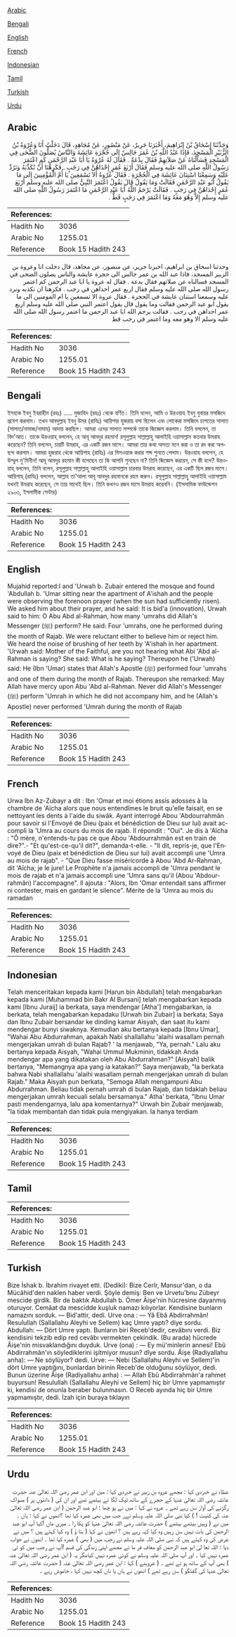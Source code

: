 [Arabic](#arabic)

[Bengali](#bengali)

[English](#english)

[French](#french)

[Indonesian](#indonesian)

[Tamil](#tamil)

[Turkish](#turkish)

[Urdu](#urdu)

## Arabic


<div dir="rtl" lang="ar" style={{fontSize:'larger',backgroundColor:'#f8f9fa',padding:20}}>
وَحَدَّثَنَا إِسْحَاقُ بْنُ إِبْرَاهِيمَ، أَخْبَرَنَا جَرِيرٌ، عَنْ مَنْصُورٍ، عَنْ مُجَاهِدٍ، قَالَ دَخَلْتُ أَنَا وَعُرْوَةُ بْنُ الزُّبَيْرِ الْمَسْجِدَ، فَإِذَا عَبْدُ اللَّهِ بْنُ عُمَرَ جَالِسٌ إِلَى حُجْرَةِ عَائِشَةَ وَالنَّاسُ يُصَلُّونَ الضُّحَى فِي الْمَسْجِدِ فَسَأَلْنَاهُ عَنْ صَلاَتِهِمْ فَقَالَ بِدْعَةٌ ‏.‏ فَقَالَ لَهُ عُرْوَةُ يَا أَبَا عَبْدِ الرَّحْمَنِ كَمِ اعْتَمَرَ رَسُولُ اللَّهِ صلى الله عليه وسلم فَقَالَ أَرْبَعَ عُمَرٍ إِحْدَاهُنَّ فِي رَجَبٍ ‏.‏ فَكَرِهْنَا أَنْ نُكَذِّبَهُ وَنَرُدَّ عَلَيْهِ وَسَمِعْنَا اسْتِنَانَ عَائِشَةَ فِي الْحُجْرَةِ ‏.‏ فَقَالَ عُرْوَةُ أَلاَ تَسْمَعِينَ يَا أُمَّ الْمُؤْمِنِينَ إِلَى مَا يَقُولُ أَبُو عَبْدِ الرَّحْمَنِ فَقَالَتْ وَمَا يَقُولُ قَالَ يَقُولُ اعْتَمَرَ النَّبِيُّ صلى الله عليه وسلم أَرْبَعَ عُمَرٍ إِحْدَاهُنَّ فِي رَجَبٍ ‏.‏ فَقَالَتْ يَرْحَمُ اللَّهُ أَبَا عَبْدِ الرَّحْمَنِ مَا اعْتَمَرَ رَسُولُ اللَّهِ صلى الله عليه وسلم إِلاَّ وَهُوَ مَعَهُ وَمَا اعْتَمَرَ فِي رَجَبٍ قَطُّ ‏.‏
</div>
<div style={{backgroundColor:'#f8f9fa',padding:20, marginBottom: 10}}><table> <thead> <tr> <th>References:</th> <th></th> </tr> </thead> <tbody><tr><td>Hadith No</td><td>3036</td></tr><tr><td>Arabic No</td><td>1255.01</td></tr><tr><td>Reference</td><td>Book 15 Hadith 243</td></tr></tbody></table></div>


<div dir="rtl" lang="ar" style={{fontSize:'larger',backgroundColor:'#f8f9fa',padding:20}}>
وحدثنا اسحاق بن ابراهيم، اخبرنا جرير، عن منصور، عن مجاهد، قال دخلت انا وعروة بن الزبير المسجد، فاذا عبد الله بن عمر جالس الى حجرة عايشة والناس يصلون الضحى في المسجد فسالناه عن صلاتهم فقال بدعة . فقال له عروة يا ابا عبد الرحمن كم اعتمر رسول الله صلى الله عليه وسلم فقال اربع عمر احداهن في رجب . فكرهنا ان نكذبه ونرد عليه وسمعنا استنان عايشة في الحجرة . فقال عروة الا تسمعين يا ام المومنين الى ما يقول ابو عبد الرحمن فقالت وما يقول قال يقول اعتمر النبي صلى الله عليه وسلم اربع عمر احداهن في رجب . فقالت يرحم الله ابا عبد الرحمن ما اعتمر رسول الله صلى الله عليه وسلم الا وهو معه وما اعتمر في رجب قط
</div>
<div style={{backgroundColor:'#f8f9fa',padding:20, marginBottom: 10}}><table> <thead> <tr> <th>References:</th> <th></th> </tr> </thead> <tbody><tr><td>Hadith No</td><td>3036</td></tr><tr><td>Arabic No</td><td>1255.01</td></tr><tr><td>Reference</td><td>Book 15 Hadith 243</td></tr></tbody></table></div>

## Bengali


<div dir="ltr" lang="bn" style={{fontSize:'larger',backgroundColor:'#f8f9fa',padding:20}}>
ইসহাক ইবনু ইবরাহীম (রহঃ) ..... মুজাহিদ (রহঃ) থেকে বর্ণিত। তিনি বলেন, আমি ও উরওয়াহ ইবনু যুবায়র মসজিদে প্রবেশ করলাম। তখন আবদুল্লাহ ইবনু উমর (রাযিঃ) আয়িশার হুজরায় বসা ছিলেন এবং লোকেরা মসজিদে চাশতের সালাত (সালাত/নামাজ/নামায) আদায় করছিল। আমরা এদের সালাত সম্পর্কে তাকে জিজ্ঞেস করলাম। তিনি বললেন, তা বিদ'আত। তাকে উরওয়াহ্ বললেন, হে আবূ আবদুর রহমান! রসূলুল্লাহ সাল্লাল্লাহু আলাইহি ওয়াসাল্লাম কতবার উমরাহ করেছেন? তিনি বললেন, চারটি উমরাহ, এর একটি রজব মাসে। আমরা তার কথা অসত্য মনে করা ও তা রদ করা অপছন্দ করলাম। আমরা হুজরাহ থেকে আয়িশাহ (রাযিঃ) এর মিসওয়াক করার শব্দ শুনতে পেলাম। উরওয়াহ বললেন, হে উম্মুল মু'মিনীন! আবূ আবদুর রহমান কী বলেছেন তা কি আপনি শুনছেন না? তিনি জিজ্ঞেস কররেন, সে কী বলে? উরওয়াহ্ বললেন, তিনি বলেন, রসূলুল্লাহ সাল্লাল্লাহু আলাইহি ওয়াসাল্লাম চারবার উমরাহ করেছেন, এর একটি ছিল রজব মাসে। আয়িশাহ্ (রাযিঃ) বললেন, আল্লাহ তা'আলা আবূ আবদুর রহমানকে রহম করুন। রসূলুল্লাহ সাল্লাল্লাহু আলাইহি ওয়াসাল্লাম যখনই উমরাহ করেছেন, সে তার সাথেই ছিল। তিনি কখনও রজব মাসে উমরাহ করেননি। (ইসলামিক ফাউন্ডেশন ২৯০৩, ইসলামীক সেন্টার)
</div>
<div style={{backgroundColor:'#f8f9fa',padding:20, marginBottom: 10}}><table> <thead> <tr> <th>References:</th> <th></th> </tr> </thead> <tbody><tr><td>Hadith No</td><td>3036</td></tr><tr><td>Arabic No</td><td>1255.01</td></tr><tr><td>Reference</td><td>Book 15 Hadith 243</td></tr></tbody></table></div>

## English


<div dir="ltr" lang="en" style={{fontSize:'larger',backgroundColor:'#f8f9fa',padding:20}}>
Mujahid reported:I and 'Urwah b. Zubair entered the mosque and found 'Abdullah b. 'Umar sitting near the apartment of A'ishah and the people were observing the forenoon prayer (when the sun had sufficiently risen). We asked him about their prayer, and he said: It is bid'a (innovation), Urwah said to him: O Abu Abd al-Rahman, how many 'umrahs did Allah's Messenger (ﷺ) perform? He said: Four 'umrahs, one he performed during the month of Rajab. We were reluctant either to believe him or reject him. We heard the noise of brushing of her teeth by 'A'ishah in her apartment. 'Urwah said: Mother of the Faithful, are you not hearing what Abi 'Abd al-Rahman is saying? She said: What is he saying? Thereupon he ('Urwah) said: He (Ibn 'Umar) states that Allah's Apostle (ﷺ) performed four 'umrahs and one of them during the month of Rajab. Thereupon she remarked: May Allah have mercy upon Abu 'Abd al-Rahman. Never did Allah's Messenger (ﷺ) perform 'Umrah in which he did not accompany him, and he (Allah's Apostle) never performed 'Umrah during the month of Rajab
</div>
<div style={{backgroundColor:'#f8f9fa',padding:20, marginBottom: 10}}><table> <thead> <tr> <th>References:</th> <th></th> </tr> </thead> <tbody><tr><td>Hadith No</td><td>3036</td></tr><tr><td>Arabic No</td><td>1255.01</td></tr><tr><td>Reference</td><td>Book 15 Hadith 243</td></tr></tbody></table></div>

## French


<div dir="ltr" lang="fr" style={{fontSize:'larger',backgroundColor:'#f8f9fa',padding:20}}>
Urwa Ibn Az-Zubayr a dit : Ibn 'Omar et moi étions assis adossés à la chambre de 'Aïcha alors que nous entendîmes le bruit qu'elle faisait, en se nettoyant les dents à l'aide du siwâk. Ayant interrogé Abou 'Abdourrahmân pour savoir si l'Envoyé de Dieu (paix et bénédiction de Dieu sur lui) avait accompli la 'Umra au cours du mois de rajab. Il répondit : "Oui". Je dis à 'Aïcha : "Ô mère, n'entends-tu pas ce que Abou 'Abdourrahmân est en train de dire?".- "Et qu'est-ce-qu'il dit?", demanda-t-elle. - "Il dit, repris-je, que l'Envoyé de Dieu (paix et bénédiction de Dieu sur lui) avait accompli une 'Umra au mois de rajab". - "Que Dieu fasse miséricorde à Abou 'Abd Ar-Rahman, dit 'Aïcha; je le jure! Le Prophète n'a jamais accompli de 'Umra pendant le mois de rajab et n'a jamais accompli une 'Umra sans qu'il (Abou 'Abdourrahmân) l'accompagne". Il ajouta : "Alors, Ibn 'Omar entendait sans affirmer ni contester, mais en gardant le silence". Mérite de la 'Umra au mois du ramadan
</div>
<div style={{backgroundColor:'#f8f9fa',padding:20, marginBottom: 10}}><table> <thead> <tr> <th>References:</th> <th></th> </tr> </thead> <tbody><tr><td>Hadith No</td><td>3036</td></tr><tr><td>Arabic No</td><td>1255.01</td></tr><tr><td>Reference</td><td>Book 15 Hadith 243</td></tr></tbody></table></div>

## Indonesian


<div dir="ltr" lang="id" style={{fontSize:'larger',backgroundColor:'#f8f9fa',padding:20}}>
Telah menceritakan kepada kami [Harun bin Abdullah] telah mengabarkan kepada kami [Muhammad bin Bakr Al Bursani] telah mengabarkan kepada kami [Ibnu Juraij] ia berkata, saya mendengar [Atha'] mengabarkan, ia berkata, telah mengabarkan kepadaku [Urwah bin Zubair] ia berkata; Saya dan Ibnu Zubair bersandar ke dinding kamar Aisyah, dan saat itu kami mendengar bunyi siwaknya. Kemudian aku bertanya kepada [Ibnu Umar], "Wahai Abu Abdurrahman, apakah Nabi shallallahu 'alaihi wasallam pernah mengerjakan umrah di bulan Rajab? ' Ia menjawab, "Ya, pernah." Lalu aku bertanya kepada Aisyah, "Wahai Ummul Mukminin, tidakkah Anda mendengar apa yang dikatakan oleh Abu Abdurrahman?" [Aisyah] balik bertanya, "Memangnya apa yang ia katakan?" Saya menjawab, "Ia berkata bahwa Nabi shallallahu 'alaihi wasallam pernah mengerjakan umrah di bulan Rajab." Maka Aisyah pun berkata, "Semoga Allah mengampuni Abu Abdurrahman. Beliau tidak pernah umrah di bulan Rajab, dan tidaklah beliau mengerjakan umrah kecuali selalu bersamanya." Atha' berkata, "Ibnu Umar pasti mendengarnya, lalu apa komentarnya?" Urwah bin Zubair menjawab, "Ia tidak membantah dan tidak pula mengiyakan. Ia hanya terdiam
</div>
<div style={{backgroundColor:'#f8f9fa',padding:20, marginBottom: 10}}><table> <thead> <tr> <th>References:</th> <th></th> </tr> </thead> <tbody><tr><td>Hadith No</td><td>3036</td></tr><tr><td>Arabic No</td><td>1255.01</td></tr><tr><td>Reference</td><td>Book 15 Hadith 243</td></tr></tbody></table></div>

## Tamil


<div dir="ltr" lang="ta" style={{fontSize:'larger',backgroundColor:'#f8f9fa',padding:20}}>

</div>
<div style={{backgroundColor:'#f8f9fa',padding:20, marginBottom: 10}}><table> <thead> <tr> <th>References:</th> <th></th> </tr> </thead> <tbody><tr><td>Hadith No</td><td>3036</td></tr><tr><td>Arabic No</td><td>1255.01</td></tr><tr><td>Reference</td><td>Book 15 Hadith 243</td></tr></tbody></table></div>

## Turkish


<div dir="ltr" lang="tr" style={{fontSize:'larger',backgroundColor:'#f8f9fa',padding:20}}>
Bize İshak b. İbrahim rivayet etti. (Dediki): Bize Cerîr, Mansur'dan, o da Mücâhid'den naklen haber verdi. Şöyle demiş: Ben ve Urvetu'bnu Zübeyr mescide girdik. Bir de baktık Abdullah b. Ömer Âişe'nin hücresine dayanmış oturuyor. Cemâat da mescidde kuşluk namazı kılıyorlar. Kendisine bunların namazını sorduk. — Bid'attir, dedi. Urve ona : — Yâ Ebâ Abdirrahmân! Resulullah (Sallallahu Aleyhi ve Sellem) kaç Umre yaptı? diye sordu. Abdullah: — Dört Umre yaptı. Bunların biri Receb'dedir, cevâbını verdi. Biz kendisini tekzib edip red cevâbı vermekten çekindik. (Bu arada) hücrede Âişe'nin misvaklandığını duyduk. Urve (ona) : — Ey mü'minlerin annesi! Ebû Abdirrahmân'ın söylediklerini işitmiyor musun? dîye sordu. Âişe (Radiyallahu anha): — Ne söylüyor? dedi. Urve: — Nebi (Sallallahu Aleyhi ve Sellem)'in dört Umre yaptığını, bunlardan birinin Receb'de olduğunu söylüyor, dedi. Bunun üzerine Âişe (Radiyallahu anha) : — Allah Ebû Abdirrahmân'a rahmet buyursun! Resulullah (Sallallahu Aleyhi ve Sellem) hiç bir Umre yapmamıştır ki, kendisi de onunla beraber bulunmasın. O Receb ayında hiç bir Umre yapmamıştır, dedi. İzah için buraya tıklayın
</div>
<div style={{backgroundColor:'#f8f9fa',padding:20, marginBottom: 10}}><table> <thead> <tr> <th>References:</th> <th></th> </tr> </thead> <tbody><tr><td>Hadith No</td><td>3036</td></tr><tr><td>Arabic No</td><td>1255.01</td></tr><tr><td>Reference</td><td>Book 15 Hadith 243</td></tr></tbody></table></div>

## Urdu


<div dir="rtl" lang="ur" style={{fontSize:'larger',backgroundColor:'#f8f9fa',padding:20}}>
عطاء نے خبردی کہا : مجھے عروہ بن زبیر نے خبردی کہا : میں اور ابن عمر رضی اللہ تعالیٰ عنہ حضرت عائشہ رضی اللہ تعالیٰ عنہا کے حجرے کے ساتھ ٹیک لگا ئے بیٹھے تھے اور ان کی ( دانتوں پر ) مسواک رگڑنے کی آواز سن رہے تھے ۔ عروہ نے کہا : میں نے پو چھا : ابو عبد الرحمٰن ( ابن عمر رضی اللہ تعالیٰ عنہ کی کنیت ! ) کیا نبی صلی اللہ علیہ وسلم نےر جب میں بھی عمرہ کیا تھا ؟انھوں نے کہا : ہاں ۔ میں نے ( وہیں بیٹھے بیٹھے ) حضرت عائشہ رضی اللہ تعالیٰ عنہا کو پکا را ۔ میری ماں !کیا آپ ابو عبد الرحمٰن کی بات نہیں سن رہیں وہ کیا کہہ رہے ہیں ؟ انھوں نے کہا ( بتا ؤ ) وہ کیا کہتے ہیں ؟ میں نے عرض کی وہ کہتے ہیں کہ نبی صلی اللہ علیہ وسلم نے رجب میں ( بھی ) عمرہ کیا تھا ۔ انھوں نے جواب دیا : اللہ تعا لیٰ ابو عبد الرحمٰن کو معاف فر ما ئے مجھے اپنی زندگی کی قسم !آپ نے رجب میں کو ئی عمرہ نہیں کیا ۔ اور آپ صلی اللہ علیہ وسلم نے کوئی عمرہ نہیں کیامگر یہ ( ابن عمر رضی اللہ تعالیٰ عنہ ) بھی آپ کے ساتھ ہو تے تھے ۔ ( عروہنے ) کہا : ابن عمر رضی اللہ تعالیٰ عنہ ( حضرت عائشہ رضی اللہ تعالیٰ عنہا کی گفتگو ) سن رہے تھے ) انھوں نے ہاں یا ناں کچھ نہیں کہا ، خاموش رہے ۔
</div>
<div style={{backgroundColor:'#f8f9fa',padding:20, marginBottom: 10}}><table> <thead> <tr> <th>References:</th> <th></th> </tr> </thead> <tbody><tr><td>Hadith No</td><td>3036</td></tr><tr><td>Arabic No</td><td>1255.01</td></tr><tr><td>Reference</td><td>Book 15 Hadith 243</td></tr></tbody></table></div>